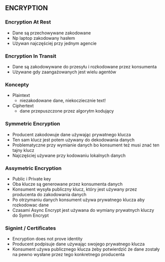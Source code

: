 ## ENCRYPTION

### Encryption At Rest
- Dane są przechowywane zakodowane
- Np laptop zakodowany hasłem 
- Używan najczęściej przy jednym agencie

### Encryption In Transit
- Dane są zakodowywane do przesyłu i rozkodowane przez konsumenta
- Używane gdy zaangażowanych jest wielu agentów

### Koncepty
- Plaintext
	- niezakodowane dane, niekocziecznie text!
- Ciphertext 
	- dane przepuszczone przez algorytm kodujący 

### Symmetric Encryption
- Producent zakodowuje dane używając prywatnego klucza
- Ten sam klucz jest potem używany do dekodowania danych
- Problematyczne przy wymianie danych bo konsument też musi znać ten tajny klucz
- Najczęściej używane przy kodowaniu lokalnych danych

### Assymetric Encryption
- Public i Private key
- Oba klucze są generowane przez konsumenta danych
- Konsument wysyła publiczny klucz, który jest używany przez producenta do zakodowania danych
- Po otrzymaniu danych konsument używa prywatnego klucza aby rozkodowac dane
- Czasami Async Encrypt jest używana do wymiany prywatnych kluczy do Symm Encrypt

### Signint / Certificates
-	Encryption does not prove identity
- Producent podpisuje dane używając swojego prywatnego klucza
- Konsument używa publicznego klucza żeby potwierdzić że dane zostały na pewno wysłane przez tego konkretnego producenta


